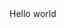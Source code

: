 <!doctype html>
<head>
<meta charset="UTF-8">
<title> Documents </title>
</head>
<body>
Hello world
</body>
</html>
